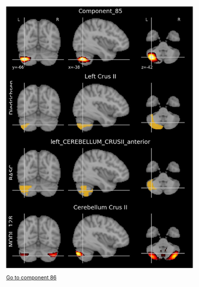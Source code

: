 


![85](preliminary/85.jpg "Component 85")

[Go to component 86](https://parietal-inria.github.io/MODL_atlas/512/86 "Component 86")